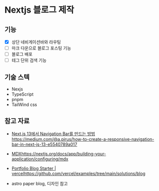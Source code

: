 # Nextjs 블로그 제작

## 기능

- [x] 상단 네비게이션바와 라우팅
- [ ] 마크 다운으로 블로그 포스팅 기능
- [ ] 블로그 배포
- [ ] 테그 단위 검색 기능

## 기술 스텍

- Nexjs
- TypeScript
- pnpm
- TailWind css

## 참고 자료

- [Next.js 13에서 Navigation Bar를 만드는 방법 ](https://medium.com/@a.pirus/how-to-create-a-responsive-navigation-bar-in-next-js-13-e5540789a017)https://medium.com/@a.pirus/how-to-create-a-responsive-navigation-bar-in-next-js-13-e5540789a017

- [MDX](https://nextjs.org/docs/app/building-your-application/configuring/mdx)https://nextjs.org/docs/app/building-your-application/configuring/mdx

- [Portfolio Blog Starter | vercel](https://github.com/vercel/examples/tree/main/solutions/blog)https://github.com/vercel/examples/tree/main/solutions/blog

- astro paper blog, 디자인 참고
